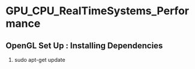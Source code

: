 # GPU_CPU_RealTimeSystems_Performance

## OpenGL Set Up : Installing Dependencies

1. sudo apt-get update
